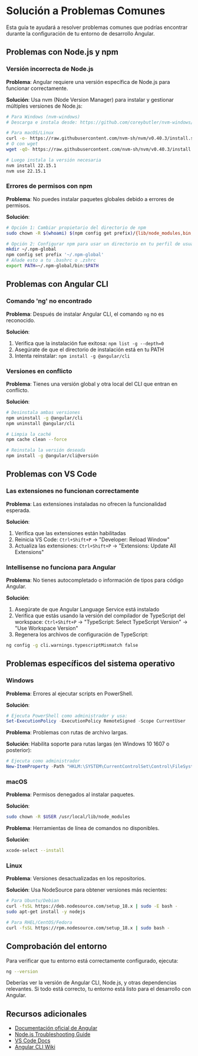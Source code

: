 # Solución a Problemas Comunes

Esta guía te ayudará a resolver problemas comunes que podrías encontrar durante la configuración de tu entorno de desarrollo Angular.

## Problemas con Node.js y npm

### Versión incorrecta de Node.js

**Problema**: Angular requiere una versión específica de Node.js para funcionar correctamente.

**Solución**: Usa nvm (Node Version Manager) para instalar y gestionar múltiples versiones de Node.js:

```bash
# Para Windows (nvm-windows)
# Descarga e instala desde: https://github.com/coreybutler/nvm-windows/releases

# Para macOS/Linux
curl -o- https://raw.githubusercontent.com/nvm-sh/nvm/v0.40.3/install.sh | bash
# O con wget
wget -qO- https://raw.githubusercontent.com/nvm-sh/nvm/v0.40.3/install.sh | bash

# Luego instala la versión necesaria
nvm install 22.15.1
nvm use 22.15.1
```

### Errores de permisos con npm

**Problema**: No puedes instalar paquetes globales debido a errores de permisos.

**Solución**:

```bash
# Opción 1: Cambiar propietario del directorio de npm
sudo chown -R $(whoami) $(npm config get prefix)/{lib/node_modules,bin,share}

# Opción 2: Configurar npm para usar un directorio en tu perfil de usuario
mkdir ~/.npm-global
npm config set prefix '~/.npm-global'
# Añade esto a tu .bashrc o .zshrc
export PATH=~/.npm-global/bin:$PATH
```

## Problemas con Angular CLI

### Comando 'ng' no encontrado

**Problema**: Después de instalar Angular CLI, el comando `ng` no es reconocido.

**Solución**:

1. Verifica que la instalación fue exitosa: `npm list -g --depth=0`
2. Asegúrate de que el directorio de instalación está en tu PATH
3. Intenta reinstalar: `npm install -g @angular/cli`

### Versiones en conflicto

**Problema**: Tienes una versión global y otra local del CLI que entran en conflicto.

**Solución**:

```bash
# Desinstala ambas versiones
npm uninstall -g @angular/cli
npm uninstall @angular/cli

# Limpia la caché
npm cache clean --force

# Reinstala la versión deseada
npm install -g @angular/cli@versión
```

## Problemas con VS Code

### Las extensiones no funcionan correctamente

**Problema**: Las extensiones instaladas no ofrecen la funcionalidad esperada.

**Solución**:

1. Verifica que las extensiones están habilitadas
2. Reinicia VS Code: `Ctrl+Shift+P` -> "Developer: Reload Window"
3. Actualiza las extensiones: `Ctrl+Shift+P` -> "Extensions: Update All Extensions"

### Intellisense no funciona para Angular

**Problema**: No tienes autocompletado o información de tipos para código Angular.

**Solución**:

1. Asegúrate de que Angular Language Service está instalado
2. Verifica que estás usando la versión del compilador de TypeScript del workspace: `Ctrl+Shift+P` -> "TypeScript: Select TypeScript Version" -> "Use Workspace Version"
3. Regenera los archivos de configuración de TypeScript:
```bash
ng config -g cli.warnings.typescriptMismatch false
```

## Problemas específicos del sistema operativo

### Windows

**Problema**: Errores al ejecutar scripts en PowerShell.

**Solución**:

```powershell
# Ejecuta PowerShell como administrador y usa:
Set-ExecutionPolicy -ExecutionPolicy RemoteSigned -Scope CurrentUser
```

**Problema**: Problemas con rutas de archivo largas.

**Solución**: Habilita soporte para rutas largas (en Windows 10 1607 o posterior):

```powershell
# Ejecuta como administrador
New-ItemProperty -Path "HKLM:\SYSTEM\CurrentControlSet\Control\FileSystem" -Name "LongPathsEnabled" -Value 1 -PropertyType DWORD -Force
```

### macOS

**Problema**: Permisos denegados al instalar paquetes.

**Solución**:

```bash
sudo chown -R $USER /usr/local/lib/node_modules
```

**Problema**: Herramientas de línea de comandos no disponibles.

**Solución**:

```bash
xcode-select --install
```

### Linux

**Problema**: Versiones desactualizadas en los repositorios.

**Solución**: Usa NodeSource para obtener versiones más recientes:

```bash
# Para Ubuntu/Debian
curl -fsSL https://deb.nodesource.com/setup_18.x | sudo -E bash -
sudo apt-get install -y nodejs

# Para RHEL/CentOS/Fedora
curl -fsSL https://rpm.nodesource.com/setup_18.x | sudo bash -
```

## Comprobación del entorno

Para verificar que tu entorno está correctamente configurado, ejecuta:

```bash
ng --version
```

Deberías ver la versión de Angular CLI, Node.js, y otras dependencias relevantes. Si todo está correcto, tu entorno está listo para el desarrollo con Angular.

## Recursos adicionales

- [Documentación oficial de Angular](https://angular.io/docs)
- [Node.js Troubleshooting Guide](https://nodejs.org/en/docs/guides/troubleshooting/)
- [VS Code Docs](https://code.visualstudio.com/docs)
- [Angular CLI Wiki](https://github.com/angular/angular-cli/wiki)

